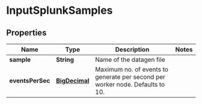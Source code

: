 # InputSplunkSamples

## Properties
Name | Type | Description | Notes
------------ | ------------- | ------------- | -------------
**sample** | **String** | Name of the datagen file | 
**eventsPerSec** | [**BigDecimal**](BigDecimal.md) | Maximum no. of events to generate per second per worker node. Defaults to 10. | 
